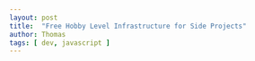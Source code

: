 ```yaml
---
layout: post
title:  "Free Hobby Level Infrastructure for Side Projects"
author: Thomas
tags: [ dev, javascript ]
---
```


